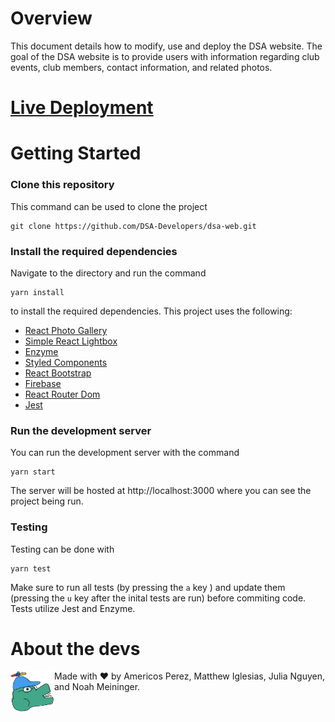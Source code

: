 # Overview
This document details how to modify, use and deploy the DSA website. The goal of the DSA website is to provide users with information regarding club events, club members, contact information, and related photos.
# <a href="https://dsa-web.herokuapp.com/"> Live Deployment </a>


# Getting Started
### Clone this repository 
This command can be used to clone the project
```
git clone https://github.com/DSA-Developers/dsa-web.git
```
### Install the required dependencies
Navigate to the directory and run the command
```
yarn install
```
to install the required dependencies. This project uses the following:
<ul>
  <li><a href="https://github.com/neptunian/react-photo-gallery"> React Photo Gallery </a></li>
  <li><a href="https://simple-react-lightbox.dev/"> Simple React Lightbox </a></li>
  <li><a href="https://enzymejs.github.io/enzyme/"> Enzyme </a></li>
  <li><a href="https://github.com/styled-components/styled-components"> Styled Components </a></li>
  <li><a href="https://github.com/react-bootstrap/react-bootstrap"> React Bootstrap </a></li>
  <li><a href="https://firebase.google.com/"> Firebase </a></li>
  <li><a href="https://www.npmjs.com/package/react-router-dom"> React Router Dom </a></li>
  <li><a href="https://jestjs.io/"> Jest </a></li>
</ul>

### Run the development server
You can run the development server with the command
```
yarn start
```
The server will be hosted at http://localhost:3000 where you can see the project being run.
### Testing
Testing can be done with
````
yarn test
````
Make sure to run all tests (by pressing the ```a``` key ) and update them (pressing the ```u``` key after the inital tests are run) before commiting code. Tests utilize Jest and Enzyme.


# About the devs
<img src="src/assets/Dev_Logo.png" width="70" height="auto" style="float: left;"></img>
Made with ♥ by Americos Perez, Matthew Iglesias, Julia Nguyen, and Noah Meininger.
